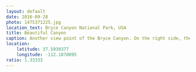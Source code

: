 ```yaml
---
layout: default
date: 2016-09-28
photo: 1475371225.jpg
location_text: Bryce Canyon National Park, USA
title: Beautiful Canyon
caption: Another view point of the Bryce Canyon. On the right side, the path leads to a very steep and narrow trail called Wall Street as it is surrounded by very high hoodoos.
location:
    latitude: 37.5930377
    longitude: -112.1870895
ratio: 1.33333
---
```


